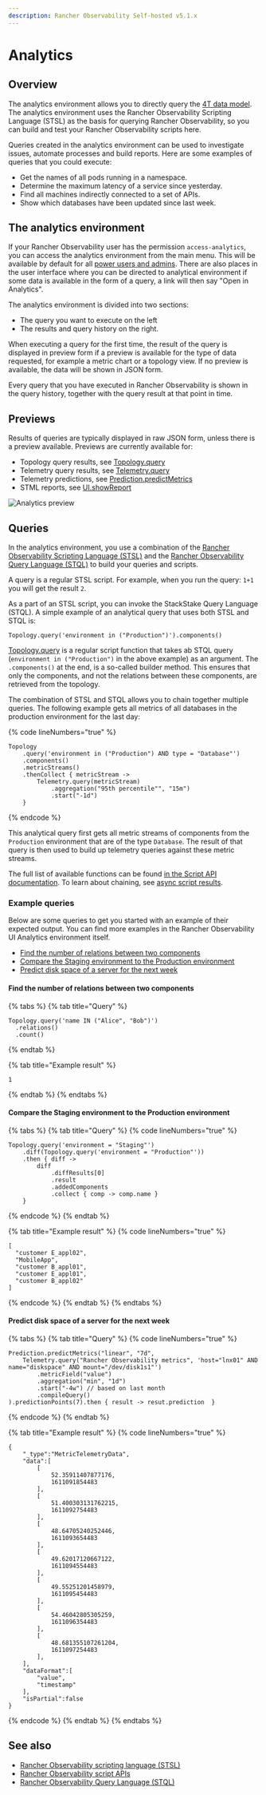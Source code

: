```yaml
---
description: Rancher Observability Self-hosted v5.1.x 
---
```


# Analytics

## Overview

The analytics environment allows you to directly query the [4T data model](../concepts/4t_data_model.md). The analytics environment uses the Rancher Observability Scripting Language \(STSL\) as the basis for querying Rancher Observability, so you can build and test your Rancher Observability scripts here.

Queries created in the analytics environment can be used to investigate issues, automate processes and build reports. Here are some examples of queries that you could execute:

* Get the names of all pods running in a namespace.
* Determine the maximum latency of a service since yesterday. 
* Find all machines indirectly connected to a set of APIs.
* Show which databases have been updated since last week.

## The analytics environment

If your Rancher Observability user has the permission `access-analytics`, you can access the analytics environment from the main menu. This will be available by default for all [power users and admins](../../setup/security/rbac/rbac_permissions.md). There are also places in the user interface where you can be directed to analytical environment if some data is available in the form of a query, a link will then say "Open in Analytics".

The analytics environment is divided into two sections:

* The query you want to execute on the left
* The results and query history on the right.

When executing a query for the first time, the result of the query is displayed in preview form if a preview is available for the type of data requested, for example a metric chart or a topology view. If no preview is available, the data will be shown in JSON form.

Every query that you have executed in Rancher Observability is shown in the query history, together with the query result at that point in time.

## Previews

Results of queries are typically displayed in raw JSON form, unless there is a preview available. Previews are currently available for:

* Topology query results, see [Topology.query](../../develop/reference/scripting/script-apis/topology.md#function-query)
* Telemetry query results, see [Telemetry.query](../../develop/reference/scripting/script-apis/telemetry.md#function-query) 
* Telemetry predictions, see [Prediction.predictMetrics](../../develop/reference/scripting/script-apis/prediction.md#function-predictmetrics)
* STML reports, see [UI.showReport](../../develop/reference/scripting/script-apis/ui.md#function-showreport)

![Analytics preview](../../.gitbook/assets/v51_analytics.png)

## Queries

In the analytics environment, you use a combination of the [Rancher Observability Scripting Language \(STSL\)](../../develop/reference/scripting/) and the [Rancher Observability Query Language \(STQL\)](../../develop/reference/stql_reference.md) to build your queries and scripts.

A query is a regular STSL script. For example, when you run the query: `1+1` you will get the result `2`.

As a part of an STSL script, you can invoke the StackStake Query Language \(STQL\). A simple example of an analytical query that uses both STSL and STQL is:

```text
Topology.query('environment in ("Production")').components()
```

[Topology.query](../../develop/reference/scripting/script-apis/topology.md) is a regular script function that takes ab STQL query \(`environment in ("Production")` in the above example\) as an argument. The `.components()` at the end, is a so-called builder method. This ensures that only the components, and not the relations between these components, are retrieved from the topology.

The combination of STSL and STQL allows you to chain together multiple queries. The following example gets all metrics of all databases in the production environment for the last day:

{% code lineNumbers="true" %}
```text
Topology
    .query('environment in ("Production") AND type = "Database"')
    .components()
    .metricStreams()
    .thenCollect { metricStream -> 
        Telemetry.query(metricStream)
            .aggregation("95th percentile"", "15m")
            .start("-1d")
    }
```
{% endcode %}

This analytical query first gets all metric streams of components from the `Production` environment that are of the type `Database`. The result of that query is then used to build up telemetry queries against these metric streams.

The full list of available functions can be found [in the Script API documentation](../../develop/reference/scripting/script-apis/). To learn about chaining, see [async script results](../../develop/reference/scripting/async-script-result.md).

### Example queries

Below are some queries to get you started with an example of their expected output. You can find more examples in the Rancher Observability UI Analytics environment itself.

* [Find the number of relations between two components](analytics.md#find-the-number-of-relations-between-two-components)
* [Compare the Staging environment to the Production environment](analytics.md#compare-the-staging-environment-to-the-production-environment)
* [Predict disk space of a server for the next week ](analytics.md#predict-disk-space-of-a-server-for-the-next-week)

#### Find the number of relations between two components

{% tabs %}
{% tab title="Query" %}
```text
Topology.query('name IN ("Alice", "Bob")')
  .relations()
  .count()
```
{% endtab %}

{% tab title="Example result" %}
```text
1
```
{% endtab %}
{% endtabs %}

#### Compare the Staging environment to the Production environment

{% tabs %}
{% tab title="Query" %}
{% code lineNumbers="true" %}
```text
Topology.query('environment = "Staging"')
    .diff(Topology.query('environment = "Production"'))
    .then { diff ->
        diff
            .diffResults[0]
            .result
            .addedComponents
            .collect { comp -> comp.name }
    }
```
{% endcode %}
{% endtab %}

{% tab title="Example result" %}
{% code lineNumbers="true" %}
```text
[
  "customer E_appl02",
  "MobileApp",
  "customer B_appl01",
  "customer E_appl01",
  "customer B_appl02"
]
```
{% endcode %}
{% endtab %}
{% endtabs %}

#### Predict disk space of a server for the next week

{% tabs %}
{% tab title="Query" %}
{% code lineNumbers="true" %}
```text
Prediction.predictMetrics("linear", "7d",
    Telemetry.query("Rancher Observability metrics", 'host="lnx01" AND name="diskspace" AND mount="/dev/disk1s1"')
        .metricField("value")
        .aggregation("min", "1d")
        .start("-4w") // based on last month
        .compileQuery()
).predictionPoints(7).then { result -> resut.prediction  }
```
{% endcode %}
{% endtab %}

{% tab title="Example result" %}
{% code lineNumbers="true" %}
```text
{
    "_type":"MetricTelemetryData",
    "data":[
        [
            52.35911407877176,
            1611091854483
        ],
        [
            51.400303131762215,
            1611092754483
        ],
        [
            48.64705240252446,
            1611093654483
        ],
        [
            49.62017120667122,
            1611094554483
        ],
        [
            49.55251201458979,
            1611095454483
        ],
        [
            54.46042805305259,
            1611096354483
        ],
        [
            48.681355107261204,
            1611097254483
        ],
    ],
    "dataFormat":[
        "value",
        "timestamp"
    ],
    "isPartial":false
}
```
{% endcode %}
{% endtab %}
{% endtabs %}

## See also

* [Rancher Observability scripting language \(STSL\)](../../develop/reference/scripting/)
* [Rancher Observability script APIs](../../develop/reference/scripting/script-apis/)
* [Rancher Observability Query Language \(STQL\)](../../develop/reference/stql_reference.md)

